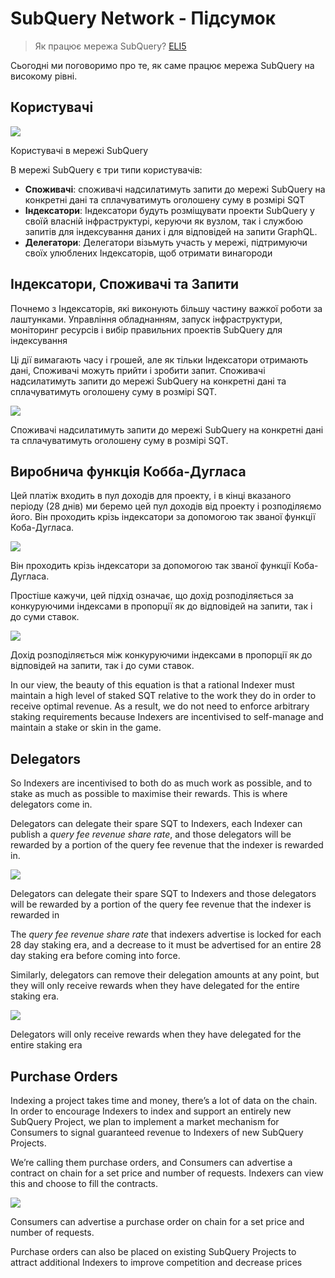 # SubQuery Network - Підсумок

> Як працює мережа SubQuery? [ELI5](https://www.dictionary.com/e/slang/eli5/#:~:text=ELI5%20stands%20for%20the%20phrase,naive%20understanding%20of%20the%20issue.)

Сьогодні ми поговоримо про те, як саме працює мережа SubQuery на високому рівні.

## Користувачі


![](https://miro.medium.com/max/1400/1*9993cakplwupZC5tbUv3vA.png)

Користувачі в мережі SubQuery

В мережі SubQuery є три типи користувачів:

-   **Споживачі**: споживачі надсилатимуть запити до мережі SubQuery на конкретні дані та сплачуватимуть оголошену суму в розмірі SQT
-   **Індексатори**: Індексатори будуть розміщувати проекти SubQuery у своїй власній інфраструктурі, керуючи як вузлом, так і службою запитів для індексування даних і для відповідей на запити GraphQL.
-   **Делегатори**: Делегатори візьмуть участь у мережі, підтримуючи своїх улюблених Індексаторів, щоб отримати винагороди

## Індексатори, Споживачі та Запити

Почнемо з Індексаторів, які виконують більшу частину важкої роботи за лаштунками. Управління обладнанням, запуск інфраструктури, моніторинг ресурсів і вибір правильних проектів SubQuery для індексування

Ці дії вимагають часу і грошей, але як тільки Індексатори отримають дані, Споживачі можуть прийти і зробити запит. Споживачі надсилатимуть запити до мережі SubQuery на конкретні дані та сплачуватимуть оголошену суму в розмірі SQT.

![](https://miro.medium.com/max/1400/1*dKLkzSc2uXYaPW_IXUxstQ.png)

Споживачі надсилатимуть запити до мережі SubQuery на конкретні дані та сплачуватимуть оголошену суму в розмірі SQT.

## Виробнича функція Кобба-Дугласа

Цей платіж входить в пул доходів для проекту, і в кінці вказаного періоду (28 днів) ми беремо цей пул доходів від проекту і розподіляємо його. Він проходить крізь індексатори за допомогою так званої функції Коба-Дугласа.

![](https://miro.medium.com/max/1400/1*E-W7o7cWoclxHb8rXAMdpA.png)

Він проходить крізь індексатори за допомогою так званої функції Коба-Дугласа.

Простіше кажучи, цей підхід означає, що дохід розподіляється за конкуруючими індексами в пропорції як до відповідей на запити, так і до суми ставок.

![](https://miro.medium.com/max/1400/1*VhDu2BGDxd3ob7z9XkoOXA.png)

Дохід розподіляється між конкуруючими індексами в пропорції як до відповідей на запити, так і до суми ставок.

In our view, the beauty of this equation is that a rational Indexer must maintain a high level of staked SQT relative to the work they do in order to receive optimal revenue. As a result, we do not need to enforce arbitrary staking requirements because Indexers are incentivised to self-manage and maintain a stake or skin in the game.

## Delegators

So Indexers are incentivised to both do as much work as possible, and to stake as much as possible to maximise their rewards. This is where delegators come in.

Delegators can delegate their spare SQT to Indexers, each Indexer can publish a _query fee revenue share rate_, and those delegators will be rewarded by a portion of the query fee revenue that the indexer is rewarded in.

![](https://miro.medium.com/max/1400/1*YoN7PV7h3a2nAFN-ODqILg.png)

Delegators can delegate their spare SQT to Indexers and those delegators will be rewarded by a portion of the query fee revenue that the indexer is rewarded in

The _query fee revenue share rate_ that indexers advertise is locked for each 28 day staking era, and a decrease to it must be advertised for an entire 28 day staking era before coming into force.

Similarly, delegators can remove their delegation amounts at any point, but they will only receive rewards when they have delegated for the entire staking era.

![](https://miro.medium.com/max/1400/0*we0k4A07pbj86COZ)

Delegators will only receive rewards when they have delegated for the entire staking era

## Purchase Orders

Indexing a project takes time and money, there’s a lot of data on the chain. In order to encourage Indexers to index and support an entirely new SubQuery Project, we plan to implement a market mechanism for Consumers to signal guaranteed revenue to Indexers of new SubQuery Projects.

We’re calling them purchase orders, and Consumers can advertise a contract on chain for a set price and number of requests. Indexers can view this and choose to fill the contracts.

![](https://miro.medium.com/max/1400/1*IPtaZlt24E7h9bKNZWdSCw.png)

Consumers can advertise a purchase order on chain for a set price and number of requests.

Purchase orders can also be placed on existing SubQuery Projects to attract additional Indexers to improve competition and decrease prices